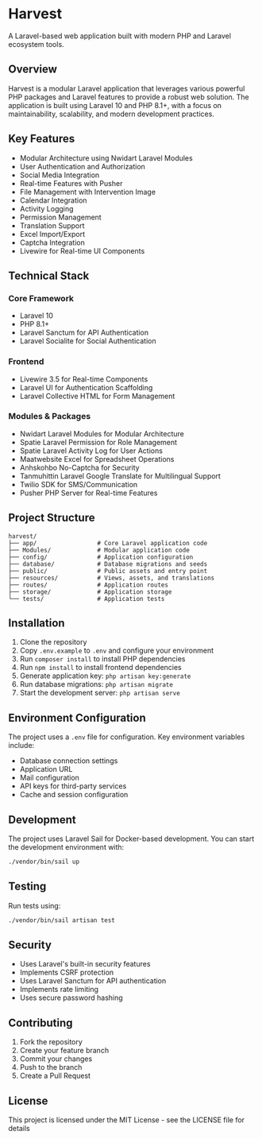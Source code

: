 # Harvest

A Laravel-based web application built with modern PHP and Laravel ecosystem tools.

## Overview

Harvest is a modular Laravel application that leverages various powerful PHP packages and Laravel features to provide a robust web solution. The application is built using Laravel 10 and PHP 8.1+, with a focus on maintainability, scalability, and modern development practices.

## Key Features

- Modular Architecture using Nwidart Laravel Modules
- User Authentication and Authorization
- Social Media Integration
- Real-time Features with Pusher
- File Management with Intervention Image
- Calendar Integration
- Activity Logging
- Permission Management
- Translation Support
- Excel Import/Export
- Captcha Integration
- Livewire for Real-time UI Components

## Technical Stack

### Core Framework
- Laravel 10
- PHP 8.1+
- Laravel Sanctum for API Authentication
- Laravel Socialite for Social Authentication

### Frontend
- Livewire 3.5 for Real-time Components
- Laravel UI for Authentication Scaffolding
- Laravel Collective HTML for Form Management

### Modules & Packages
- Nwidart Laravel Modules for Modular Architecture
- Spatie Laravel Permission for Role Management
- Spatie Laravel Activity Log for User Actions
- Maatwebsite Excel for Spreadsheet Operations
- Anhskohbo No-Captcha for Security
- Tanmuhittin Laravel Google Translate for Multilingual Support
- Twilio SDK for SMS/Communication
- Pusher PHP Server for Real-time Features

## Project Structure

```
harvest/
├── app/                 # Core Laravel application code
├── Modules/             # Modular application code
├── config/              # Application configuration
├── database/            # Database migrations and seeds
├── public/              # Public assets and entry point
├── resources/           # Views, assets, and translations
├── routes/              # Application routes
├── storage/             # Application storage
└── tests/               # Application tests
```

## Installation

1. Clone the repository
2. Copy `.env.example` to `.env` and configure your environment
3. Run `composer install` to install PHP dependencies
4. Run `npm install` to install frontend dependencies
5. Generate application key: `php artisan key:generate`
6. Run database migrations: `php artisan migrate`
7. Start the development server: `php artisan serve`

## Environment Configuration

The project uses a `.env` file for configuration. Key environment variables include:
- Database connection settings
- Application URL
- Mail configuration
- API keys for third-party services
- Cache and session configuration

## Development

The project uses Laravel Sail for Docker-based development. You can start the development environment with:

```bash
./vendor/bin/sail up
```

## Testing

Run tests using:

```bash
./vendor/bin/sail artisan test
```

## Security

- Uses Laravel's built-in security features
- Implements CSRF protection
- Uses Laravel Sanctum for API authentication
- Implements rate limiting
- Uses secure password hashing

## Contributing

1. Fork the repository
2. Create your feature branch
3. Commit your changes
4. Push to the branch
5. Create a Pull Request

## License

This project is licensed under the MIT License - see the LICENSE file for details
